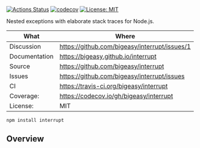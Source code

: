 [![Actions Status](https://github.com/bigeasy/interrupt/workflows/Node%20CI/badge.svg)](https://github.com/bigeasy/interrupt/actions)
[![codecov](https://codecov.io/gh/bigeasy/interrupt/branch/master/graph/badge.svg)](https://codecov.io/gh/bigeasy/interrupt)
[![License: MIT](https://img.shields.io/badge/License-MIT-yellow.svg)](https://opensource.org/licenses/MIT)

Nested exceptions with elaborate stack traces for Node.js.

| What          | Where                                         |
| --- | --- |
| Discussion    | https://github.com/bigeasy/interrupt/issues/1 |
| Documentation | https://bigeasy.github.io/interrupt           |
| Source        | https://github.com/bigeasy/interrupt          |
| Issues        | https://github.com/bigeasy/interrupt/issues   |
| CI            | https://travis-ci.org/bigeasy/interrupt       |
| Coverage:     | https://codecov.io/gh/bigeasy/interrupt       |
| License:      | MIT                                           |


```
npm install interrupt
```

## Overview


```javascript
```
